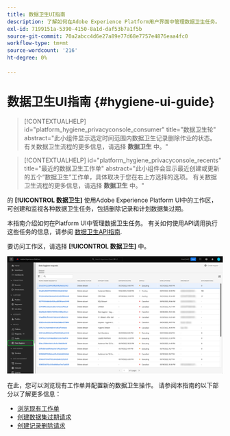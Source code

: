 ```yaml
---
title: 数据卫生UI指南
description: 了解如何在Adobe Experience Platform用户界面中管理数据卫生任务。
exl-id: 7199151a-5390-4150-8a1d-daf53b7a1f5b
source-git-commit: 70a2abcc4d6e27a89e77d68e7757e4876eaa4fc0
workflow-type: tm+mt
source-wordcount: '216'
ht-degree: 0%

---
```


# 数据卫生UI指南 {#hygiene-ui-guide}

>[!CONTEXTUALHELP]
>id="platform_hygiene_privacyconsole_consumer"
>title="数据卫生轮"
>abstract="此小组件显示选定时间范围内数据卫生记录删除作业的状态。 有关数据卫生流程的更多信息，请选择 **数据卫生** 中。"

>[!CONTEXTUALHELP]
>id="platform_hygiene_privacyconsole_recents"
>title="最近的数据卫生工作单"
>abstract="此小组件会显示最近创建或更新的五个“数据卫生”工作单，具体取决于您在右上方选择的选项。 有关数据卫生流程的更多信息，请选择 **数据卫生** 中。"

的 **[!UICONTROL 数据卫生]** 使用Adobe Experience Platform UI中的工作区，可创建和监视各种数据卫生任务，包括删除记录和计划数据集过期。

本指南介绍如何在Platform UI中管理数据卫生任务。 有关如何使用API调用执行这些任务的信息，请参阅 [数据卫生API指南](../api/overview.md).

要访问工作区，请选择 **[!UICONTROL 数据卫生]** 中。

![显示 [!UICONTROL 数据卫生] 平台UI中的工作区](../images/ui/overview/home.png)

在此，您可以浏览现有工作单并配置新的数据卫生操作。 请参阅本指南的以下部分以了解更多信息：

* [浏览现有工作单](./browse.md)
* [创建数据集过期请求](./dataset-expiration.md)
* [创建记录删除请求](./record-delete.md)
